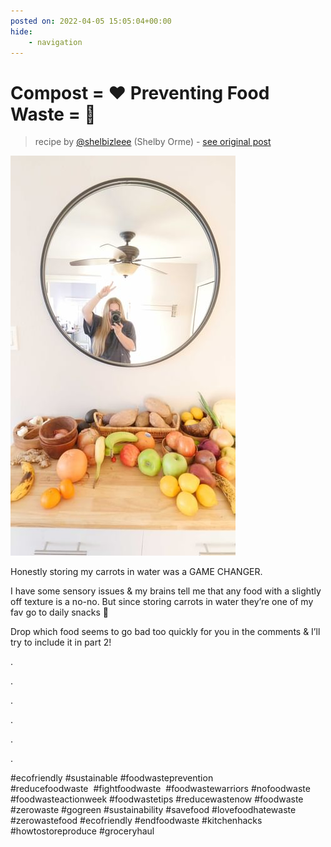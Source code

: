 ```yaml
---
posted on: 2022-04-05 15:05:04+00:00
hide:
    - navigation
---
```


# Compost = ❤️ Preventing Food Waste = 🥰 

> recipe by [@shelbizleee](https://www.instagram.com/shelbizleee/) 
(Shelby Orme) - [see original post](https://instagram.com/p/Cb-Uc2FI0ET)

![](../img/shelbizleee_05-04-2022_1504.png)

  
Honestly storing my carrots in water was a GAME CHANGER.   
  
I have some sensory issues & my brains tell me that any food with a slightly off texture is a no-no. But since storing carrots in water they’re one of my fav go to daily snacks 🥕  
  
Drop which food seems to go bad too quickly for you in the comments & I’ll try to include it in part 2!   
  
.⁠  
  
.⁠  
  
.⁠  
  
.⁠  
  
.⁠  
  
.⁠  
  
\#ecofriendly \#sustainable \#foodwasteprevention \#reducefoodwaste  \#fightfoodwaste  \#foodwastewarriors \#nofoodwaste \#foodwasteactionweek \#foodwastetips \#reducewastenow \#foodwaste \#zerowaste \#gogreen \#sustainability \#savefood \#lovefoodhatewaste \#zerowastefood \#ecofriendly \#endfoodwaste \#kitchenhacks \#howtostoreproduce \#groceryhaul   